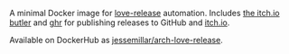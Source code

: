 A minimal Docker image for [love-release](https://github.com/MisterDA/love-release) automation. Includes [the itch.io butler](https://itch.io/docs/butler/) and [ghr](https://github.com/tcnksm/ghr) for publishing releases to GitHub and [itch.io](https://itch.io).

Available on DockerHub as [jessemillar/arch-love-release](https://hub.docker.com/r/jessemillar/arch-love-release/).
